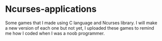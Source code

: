 # Ncurses-applications
Some games that I made using C language and Ncurses library. 
I will make a new version of each one but not yet, I uploaded these games to remind me how I coded when I was a noob programmer.
